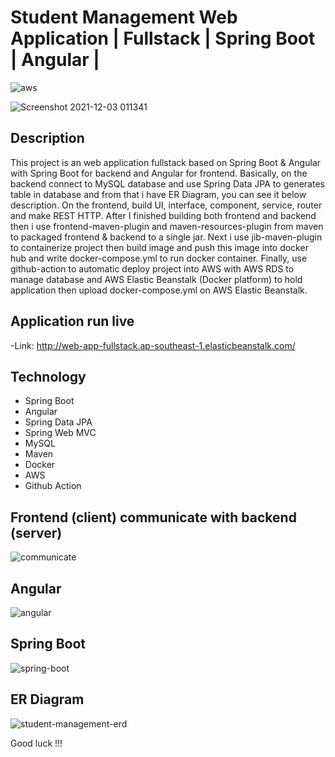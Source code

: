 # Student Management Web Application | Fullstack | Spring Boot | Angular |

![aws](https://user-images.githubusercontent.com/86077654/144479406-566a7e3c-7cd8-4e24-82aa-d3d0ec6116f8.png)

![Screenshot 2021-12-03 011341](https://user-images.githubusercontent.com/86077654/144479534-c8610fb9-be97-44d6-b721-cec04ce55951.png)

## Description
This project is an web application fullstack based on Spring Boot & Angular with Spring Boot for backend and Angular for frontend. Basically, on the backend connect to MySQL database and use Spring Data JPA to generates table in database and from that i have ER Diagram, you can see it below description. On the frontend, build UI, interface,  component, service, router and make REST HTTP. After I finished building both frontend and backend then i use frontend-maven-plugin and maven-resources-plugin from maven to packaged frontend & backend to a single jar. Next i use jib-maven-plugin to containerize project then build image and push this image into docker hub and write docker-compose.yml to run docker container. Finally, use github-action to automatic deploy project into AWS with AWS RDS to manage database and AWS Elastic Beanstalk (Docker platform) to hold application then upload docker-compose.yml on AWS Elastic Beanstalk.

## Application run live
-Link: http://web-app-fullstack.ap-southeast-1.elasticbeanstalk.com/

## Technology
- Spring Boot
- Angular
- Spring Data JPA
- Spring Web MVC
- MySQL
- Maven
- Docker
- AWS
- Github Action

## Frontend (client) communicate with backend (server)
![communicate](https://user-images.githubusercontent.com/86077654/141684313-71b57416-fa47-4010-9b8c-60d981a8efce.png)

## Angular
![angular](https://user-images.githubusercontent.com/86077654/139235800-ecf841b2-52b3-4211-b271-cd479941ba9e.png)

## Spring Boot
![spring-boot](https://user-images.githubusercontent.com/86077654/140656034-bb9a9e11-7b8f-4bdb-9ea6-661af5a1697c.png)

## ER Diagram
![student-management-erd](https://user-images.githubusercontent.com/86077654/140683431-fce3d5de-e51b-4b2b-877a-7e3301cec41e.png)

Good luck !!!
